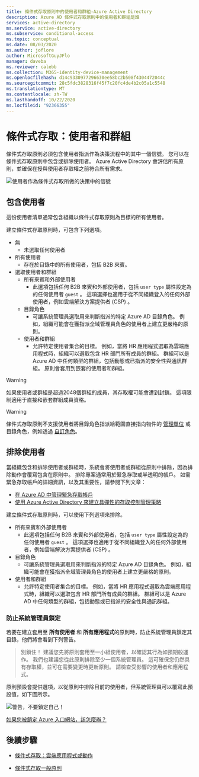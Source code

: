 ```yaml
---
title: 條件式存取原則中的使用者和群組-Azure Active Directory
description: Azure AD 條件式存取原則中的使用者和群組是誰
services: active-directory
ms.service: active-directory
ms.subservice: conditional-access
ms.topic: conceptual
ms.date: 08/03/2020
ms.author: joflore
author: MicrosoftGuyJFlo
manager: daveba
ms.reviewer: calebb
ms.collection: M365-identity-device-management
ms.openlocfilehash: d14c9330977296630ee58bc2b508f4304472044c
ms.sourcegitcommit: 28c5fdc3828316f45f7c20fc4de4b2c05a1c5548
ms.translationtype: MT
ms.contentlocale: zh-TW
ms.lasthandoff: 10/22/2020
ms.locfileid: "92366355"
---
```

# <a name="conditional-access-users-and-groups"></a>條件式存取：使用者和群組

條件式存取原則必須包含使用者指派作為決策流程中的其中一個信號。 您可以在條件式存取原則中包含或排除使用者。 Azure Active Directory 會評估所有原則，並確保在授與使用者存取權之前符合所有需求。

![使用者作為條件式存取所做的決策中的信號](./media/concept-conditional-access-users-groups/conditional-access-users-and-groups.png)

## <a name="include-users"></a>包含使用者

這份使用者清單通常包含組織以條件式存取原則為目標的所有使用者。 

建立條件式存取原則時，可包含下列選項。

- 無
   - 未選取任何使用者
- 所有使用者
   - 存在於目錄中的所有使用者，包括 B2B 來賓。
- 選取使用者和群組
   - 所有來賓和外部使用者
      - 此選項包括任何 B2B 來賓和外部使用者，包括 `user type` 屬性設定為的任何使用者 `guest` 。 這項選擇也適用于從不同組織登入的任何外部使用者，例如雲端解決方案提供者 (CSP) 。 
   - 目錄角色
      - 可讓系統管理員選取用來判斷指派的特定 Azure AD 目錄角色。 例如，組織可能會在獲指派全域管理員角色的使用者上建立更嚴格的原則。
   - 使用者和群組
      - 允許特定使用者集合的目標。 例如，當將 HR 應用程式選取為雲端應用程式時，組織可以選取包含 HR 部門所有成員的群組。 群組可以是 Azure AD 中任何類型的群組，包括動態或已指派的安全性與通訊群組。 原則會套用到嵌套的使用者和群組。

> [!WARNING]
> 如果使用者或群組是超過2048個群組的成員，其存取權可能會遭到封鎖。 這項限制適用于直接和嵌套群組成員資格。

> [!WARNING]
> 條件式存取原則不支援使用者將目錄角色指派給範圍直接指向物件的 [管理單位](../roles/admin-units-assign-roles.md) 或目錄角色，例如透過 [自訂角色](../roles/custom-create.md)。

## <a name="exclude-users"></a>排除使用者

當組織包含和排除使用者或群組時，系統會將使用者或群組從原則中排除，因為排除動作會覆寫包含在原則中。 排除專案通常用於緊急存取或半透明的帳戶。 如需緊急存取帳戶的詳細資訊，以及其重要性，請參閱下列文章： 

* [在 Azure AD 中管理緊急存取帳戶](../roles/security-emergency-access.md)
* [使用 Azure Active Directory 來建立具彈性的存取控制管理策略](../authentication/concept-resilient-controls.md)

建立條件式存取原則時，可以使用下列選項來排除。

- 所有來賓和外部使用者
   - 此選項包括任何 B2B 來賓和外部使用者，包括 `user type` 屬性設定為的任何使用者 `guest` 。 這項選擇也適用于從不同組織登入的任何外部使用者，例如雲端解決方案提供者 (CSP) 。 
- 目錄角色
   - 可讓系統管理員選取用來判斷指派的特定 Azure AD 目錄角色。 例如，組織可能會在獲指派全域管理員角色的使用者上建立更嚴格的原則。
- 使用者和群組
   - 允許特定使用者集合的目標。 例如，當將 HR 應用程式選取為雲端應用程式時，組織可以選取包含 HR 部門所有成員的群組。 群組可以是 Azure AD 中任何類型的群組，包括動態或已指派的安全性與通訊群組。

### <a name="preventing-administrator-lockout"></a>防止系統管理員鎖定

若要在建立套用至 **所有使用者** 和 **所有應用程式**的原則時，防止系統管理員鎖定其目錄，他們將會看到下列警告。

> 別鎖住！ 建議您先將原則套用至一小組使用者，以確認其行為如預期般運作。 我們也建議您從此原則排除至少一個系統管理員。 這可確保您仍然具有存取權，並可在需要變更時更新原則。 請檢查受影響的使用者和應用程式。

原則預設會提供選項，以從原則中排除目前的使用者，但系統管理員可以覆寫此預設值，如下圖所示。 

![警告，不要鎖定自己！](./media/concept-conditional-access-users-groups/conditional-access-users-and-groups-lockout-warning.png)

[如果您被鎖定 Azure 入口網站，該怎麼辦？](troubleshoot-conditional-access.md#what-to-do-if-you-are-locked-out-of-the-azure-portal)

## <a name="next-steps"></a>後續步驟

- [條件式存取：雲端應用程式或動作](concept-conditional-access-cloud-apps.md)

- [條件式存取一般原則](concept-conditional-access-policy-common.md)
